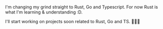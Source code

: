I'm changing my grind straight to Rust, Go and Typescript. For now Rust is what I'm learning & understanding :D.

I'll start working on projects soon related to Rust, Go and TS. 🧑🏻‍💻
